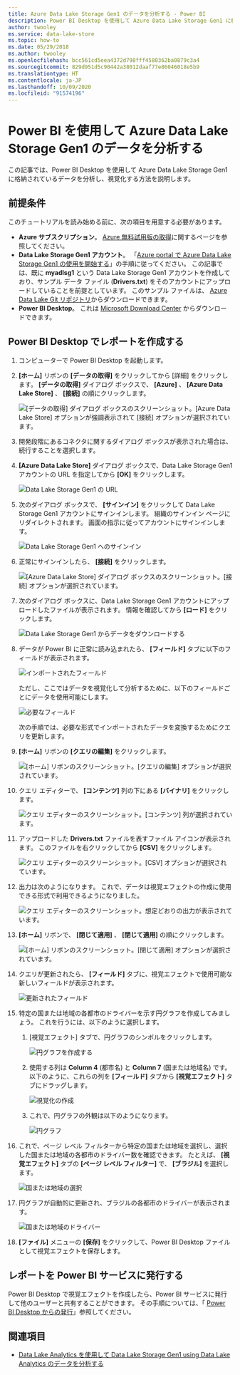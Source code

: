 ```yaml
---
title: Azure Data Lake Storage Gen1 のデータを分析する - Power BI
description: Power BI Desktop を使用して Azure Data Lake Storage Gen1 に格納されているデータを分析し、視覚化する方法を説明します。
author: twooley
ms.service: data-lake-store
ms.topic: how-to
ms.date: 05/29/2018
ms.author: twooley
ms.openlocfilehash: bcc561cd5eea4372d798fff4580362ba0879c3a4
ms.sourcegitcommit: 829d951d5c90442a38012daaf77e86046018e5b9
ms.translationtype: HT
ms.contentlocale: ja-JP
ms.lasthandoff: 10/09/2020
ms.locfileid: "91574196"
---
```

# <a name="analyze-data-in-azure-data-lake-storage-gen1-by-using-power-bi"></a>Power BI を使用して Azure Data Lake Storage Gen1 のデータを分析する
この記事では、Power BI Desktop を使用して Azure Data Lake Storage Gen1 に格納されているデータを分析し、視覚化する方法を説明します。

## <a name="prerequisites"></a>前提条件
このチュートリアルを読み始める前に、次の項目を用意する必要があります。

* **Azure サブスクリプション**。 [Azure 無料試用版の取得](https://azure.microsoft.com/pricing/free-trial/)に関するページを参照してください。
* **Data Lake Storage Gen1 アカウント**。 「[Azure portal で Azure Data Lake Storage Gen1 の使用を開始する](data-lake-store-get-started-portal.md)」の手順に従ってください。 この記事では、既に **myadlsg1** という Data Lake Storage Gen1 アカウントを作成しており、サンプル データ ファイル (**Drivers.txt**) をそのアカウントにアップロードしていることを前提としています。 このサンプル ファイルは、 [Azure Data Lake Git リポジトリ](https://github.com/Azure/usql/tree/master/Examples/Samples/Data/AmbulanceData/Drivers.txt)からダウンロードできます。
* **Power BI Desktop**。 これは [Microsoft Download Center](https://www.microsoft.com/en-us/download/details.aspx?id=45331) からダウンロードできます。 

## <a name="create-a-report-in-power-bi-desktop"></a>Power BI Desktop でレポートを作成する
1. コンピューターで Power BI Desktop を起動します。
2. **[ホーム]** リボンの **[データの取得]** をクリックしてから [詳細] をクリックします。 **[データの取得]** ダイアログ ボックスで、 **[Azure]** 、 **[Azure Data Lake Store]** 、 **[接続]** の順にクリックします。
   
    ![[データの取得] ダイアログ ボックスのスクリーンショット。[Azure Data Lake Store] オプションが強調表示されて [接続] オプションが選択されています。](./media/data-lake-store-power-bi/get-data-lake-store-account.png "Data Lake Storage Gen1 への接続")
3. 開発段階にあるコネクタに関するダイアログ ボックスが表示された場合は、続行することを選択します。
4. **[Azure Data Lake Store]** ダイアログ ボックスで、Data Lake Storage Gen1 アカウントの URL を指定してから **[OK]** をクリックします。
   
    ![Data Lake Storage Gen1 の URL](./media/data-lake-store-power-bi/get-data-lake-store-account-url.png "Data Lake Storage Gen1 の URL")
5. 次のダイアログ ボックスで、 **[サインイン]** をクリックして Data Lake Storage Gen1 アカウントにサインインします。 組織のサインイン ページにリダイレクトされます。 画面の指示に従ってアカウントにサインインします。
   
    ![Data Lake Storage Gen1 へのサインイン](./media/data-lake-store-power-bi/get-data-lake-store-account-signin.png "Data Lake Storage Gen1 へのサインイン")
6. 正常にサインインしたら、 **[接続]** をクリックします。
   
    ![[Azure Data Lake Store] ダイアログ ボックスのスクリーンショット。[接続] オプションが選択されています。](./media/data-lake-store-power-bi/get-data-lake-store-account-connect.png "Data Lake Storage Gen1 への接続")
7. 次のダイアログ ボックスに、Data Lake Storage Gen1 アカウントにアップロードしたファイルが表示されます。 情報を確認してから **[ロード]** をクリックします。
   
    ![Data Lake Storage Gen1 からデータをダウンロードする](./media/data-lake-store-power-bi/get-data-lake-store-account-load.png "Data Lake Storage Gen1 からデータをダウンロードする")
8. データが Power BI に正常に読み込まれたら、 **[フィールド]** タブに以下のフィールドが表示されます。
   
    ![インポートされたフィールド](./media/data-lake-store-power-bi/imported-fields.png "インポートされたフィールド")
   
    ただし、ここではデータを視覚化して分析するために、以下のフィールドごとにデータを使用可能にします。
   
    ![必要なフィールド](./media/data-lake-store-power-bi/desired-fields.png "必要なフィールド")
   
    次の手順では、必要な形式でインポートされたデータを変換するためにクエリを更新します。
9. **[ホーム]** リボンの **[クエリの編集]** をクリックします。
   
    ![[ホーム] リボンのスクリーンショット。[クエリの編集] オプションが選択されています。](./media/data-lake-store-power-bi/edit-queries.png "[クエリの編集]")
10. クエリ エディターで、 **[コンテンツ]** 列の下にある **[バイナリ]** をクリックします。
    
    ![クエリ エディターのスクリーンショット。[コンテンツ] 列が選択されています。](./media/data-lake-store-power-bi/convert-query1.png "[クエリの編集]")
11. アップロードした **Drivers.txt** ファイルを表すファイル アイコンが表示されます。 このファイルを右クリックしてから **[CSV]** をクリックします。    
    
    ![クエリ エディターのスクリーンショット。[CSV] オプションが選択されています。](./media/data-lake-store-power-bi/convert-query2.png "[クエリの編集]")
12. 出力は次のようになります。 これで、データは視覚エフェクトの作成に使用できる形式で利用できるようになりました。
    
    ![クエリ エディターのスクリーンショット。想定どおりの出力が表示されています。](./media/data-lake-store-power-bi/convert-query3.png "[クエリの編集]")
13. **[ホーム]** リボンで、 **[閉じて適用]** 、 **[閉じて適用]** の順にクリックします。
    
    ![[ホーム] リボンのスクリーンショット。[閉じて適用] オプションが選択されています。](./media/data-lake-store-power-bi/load-edited-query.png "[クエリの編集]")
14. クエリが更新されたら、 **[フィールド]** タブに、視覚エフェクトで使用可能な新しいフィールドが表示されます。
    
    ![更新されたフィールド](./media/data-lake-store-power-bi/updated-query-fields.png "更新されたフィールド")
15. 特定の国または地域の各都市のドライバーを示す円グラフを作成してみましょう。 これを行うには、以下のように選択します。
    
    1. [視覚エフェクト] タブで、円グラフのシンボルをクリックします。
       
        ![円グラフを作成する](./media/data-lake-store-power-bi/create-pie-chart.png "円グラフを作成する")
    2. 使用する列は **Column 4** (都市名) と **Column 7** (国または地域名) です。 以下のように、これらの列を **[フィールド]** タブから **[視覚エフェクト]** タブにドラッグします。
       
        ![視覚化の作成](./media/data-lake-store-power-bi/create-visualizations.png "グラフを作成します")
    3. これで、円グラフの外観は以下のようになります。
       
        ![円グラフ](./media/data-lake-store-power-bi/pie-chart.png "グラフを作成します")
16. これで、ページ レベル フィルターから特定の国または地域を選択し、選択した国または地域の各都市のドライバー数を確認できます。 たとえば、 **[視覚エフェクト]** タブの **[ページ レベル フィルター]** で、 **[ブラジル]** を選択します。
    
    ![国または地域の選択](./media/data-lake-store-power-bi/select-country.png "国/リージョンの選択")
17. 円グラフが自動的に更新され、ブラジルの各都市のドライバーが表示されます。
    
    ![国または地域のドライバー](./media/data-lake-store-power-bi/driver-per-country.png "国/地域ごとのドライバー")
18. **[ファイル]** メニューの **[保存]** をクリックして、Power BI Desktop ファイルとして視覚エフェクトを保存します。

## <a name="publish-report-to-power-bi-service"></a>レポートを Power BI サービスに発行する
Power BI Desktop で視覚エフェクトを作成したら、Power BI サービスに発行して他のユーザーと共有することができます。 その手順については、「 [Power BI Desktop からの発行](https://powerbi.microsoft.com/documentation/powerbi-desktop-upload-desktop-files/)」参照してください。

## <a name="see-also"></a>関連項目
* [Data Lake Analytics を使用して Data Lake Storage Gen1 using Data Lake Analytics のデータを分析する](../data-lake-analytics/data-lake-analytics-get-started-portal.md)

